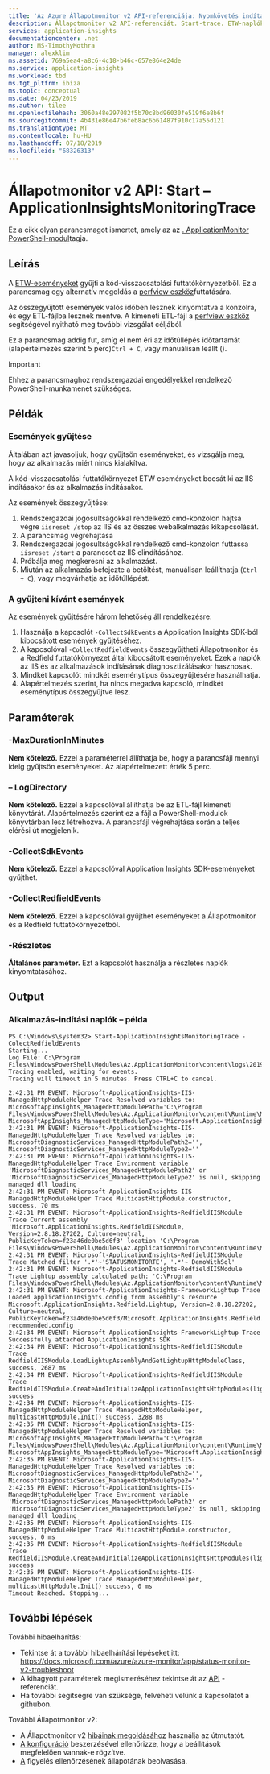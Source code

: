 ```yaml
---
title: 'Az Azure Állapotmonitor v2 API-referenciája: Nyomkövetés indítása | Microsoft Docs'
description: Állapotmonitor v2 API-referenciát. Start-trace. ETW-naplók gyűjtése Állapotmonitor és Application Insights SDK-ból.
services: application-insights
documentationcenter: .net
author: MS-TimothyMothra
manager: alexklim
ms.assetid: 769a5ea4-a8c6-4c18-b46c-657e864e24de
ms.service: application-insights
ms.workload: tbd
ms.tgt_pltfrm: ibiza
ms.topic: conceptual
ms.date: 04/23/2019
ms.author: tilee
ms.openlocfilehash: 3060a48e297082f5b70c8bd96030fe519f6e8b6f
ms.sourcegitcommit: 4b431e86e47b6feb8ac6b61487f910c17a55d121
ms.translationtype: MT
ms.contentlocale: hu-HU
ms.lasthandoff: 07/18/2019
ms.locfileid: "68326313"
---
```

# <a name="status-monitor-v2-api-start-applicationinsightsmonitoringtrace"></a>Állapotmonitor v2 API: Start – ApplicationInsightsMonitoringTrace

Ez a cikk olyan parancsmagot ismertet, amely az az [. ApplicationMonitor PowerShell-modul](https://www.powershellgallery.com/packages/Az.ApplicationMonitor/)tagja.

## <a name="description"></a>Leírás

A [ETW-eseményeket](https://docs.microsoft.com/windows/desktop/etw/event-tracing-portal) gyűjti a kód-visszacsatolási futtatókörnyezetből. Ez a parancsmag egy alternatív megoldás a [perfview eszköz](https://github.com/microsoft/perfview)futtatására.

Az összegyűjtött események valós időben lesznek kinyomtatva a konzolra, és egy ETL-fájlba lesznek mentve. A kimeneti ETL-fájl a [perfview eszköz](https://github.com/microsoft/perfview) segítségével nyitható meg további vizsgálat céljából.

Ez a parancsmag addig fut, amíg el nem éri az időtúllépés időtartamát (alapértelmezés szerint 5 perc)`Ctrl + C`, vagy manuálisan leállt ().

> [!IMPORTANT] 
> Ehhez a parancsmaghoz rendszergazdai engedélyekkel rendelkező PowerShell-munkamenet szükséges.

## <a name="examples"></a>Példák

### <a name="how-to-collect-events"></a>Események gyűjtése

Általában azt javasoljuk, hogy gyűjtsön eseményeket, és vizsgálja meg, hogy az alkalmazás miért nincs kialakítva.

A kód-visszacsatolási futtatókörnyezet ETW eseményeket bocsát ki az IIS indításakor és az alkalmazás indításakor.

Az események összegyűjtése:
1. Rendszergazdai jogosultságokkal rendelkező cmd-konzolon hajtsa végre `iisreset /stop` az IIS és az összes webalkalmazás kikapcsolását.
2. A parancsmag végrehajtása
3. Rendszergazdai jogosultságokkal rendelkező cmd-konzolon futtassa `iisreset /start` a parancsot az IIS elindításához.
4. Próbálja meg megkeresni az alkalmazást.
5. Miután az alkalmazás befejezte a betöltést, manuálisan leállíthatja (`Ctrl + C`), vagy megvárhatja az időtúllépést.

### <a name="what-events-to-collect"></a>A gyűjteni kívánt események

Az események gyűjtésére három lehetőség áll rendelkezésre:
1. Használja a kapcsolót `-CollectSdkEvents` a Application Insights SDK-ból kibocsátott események gyűjtéséhez.
2. A kapcsolóval `-CollectRedfieldEvents` összegyűjtheti Állapotmonitor és a Redfield futtatókörnyezet által kibocsátott eseményeket. Ezek a naplók az IIS és az alkalmazások indításának diagnosztizálásakor hasznosak.
3. Mindkét kapcsolót mindkét eseménytípus összegyűjtésére használhatja.
4. Alapértelmezés szerint, ha nincs megadva kapcsoló, mindkét eseménytípus összegyűjtve lesz.


## <a name="parameters"></a>Paraméterek

### <a name="-maxdurationinminutes"></a>-MaxDurationInMinutes
**Nem kötelező.** Ezzel a paraméterrel állíthatja be, hogy a parancsfájl mennyi ideig gyűjtsön eseményeket. Az alapértelmezett érték 5 perc.

### <a name="-logdirectory"></a>– LogDirectory
**Nem kötelező.** Ezzel a kapcsolóval állíthatja be az ETL-fájl kimeneti könyvtárát. Alapértelmezés szerint ez a fájl a PowerShell-modulok könyvtárban lesz létrehozva. A parancsfájl végrehajtása során a teljes elérési út megjelenik.


### <a name="-collectsdkevents"></a>-CollectSdkEvents
**Nem kötelező.** Ezzel a kapcsolóval Application Insights SDK-eseményeket gyűjthet.

### <a name="-collectredfieldevents"></a>-CollectRedfieldEvents
**Nem kötelező.** Ezzel a kapcsolóval gyűjthet eseményeket a Állapotmonitor és a Redfield futtatókörnyezetből.

### <a name="-verbose"></a>-Részletes
**Általános paraméter.** Ezt a kapcsolót használja a részletes naplók kinyomtatásához.



## <a name="output"></a>Output


### <a name="example-of-application-startup-logs"></a>Alkalmazás-indítási naplók – példa
```
PS C:\Windows\system32> Start-ApplicationInsightsMonitoringTrace -ColectRedfieldEvents
Starting...
Log File: C:\Program Files\WindowsPowerShell\Modules\Az.ApplicationMonitor\content\logs\20190627_144217_ApplicationInsights_ETW_Trace.etl
Tracing enabled, waiting for events.
Tracing will timeout in 5 minutes. Press CTRL+C to cancel.

2:42:31 PM EVENT: Microsoft-ApplicationInsights-IIS-ManagedHttpModuleHelper Trace Resolved variables to: MicrosoftAppInsights_ManagedHttpModulePath='C:\Program Files\WindowsPowerShell\Modules\Az.ApplicationMonitor\content\Runtime\Microsoft.ApplicationInsights.RedfieldIISModule.dll', MicrosoftAppInsights_ManagedHttpModuleType='Microsoft.ApplicationInsights.RedfieldIISModule.RedfieldIISModule'
2:42:31 PM EVENT: Microsoft-ApplicationInsights-IIS-ManagedHttpModuleHelper Trace Resolved variables to: MicrosoftDiagnosticServices_ManagedHttpModulePath2='', MicrosoftDiagnosticServices_ManagedHttpModuleType2=''
2:42:31 PM EVENT: Microsoft-ApplicationInsights-IIS-ManagedHttpModuleHelper Trace Environment variable 'MicrosoftDiagnosticServices_ManagedHttpModulePath2' or 'MicrosoftDiagnosticServices_ManagedHttpModuleType2' is null, skipping managed dll loading
2:42:31 PM EVENT: Microsoft-ApplicationInsights-IIS-ManagedHttpModuleHelper Trace MulticastHttpModule.constructor, success, 70 ms
2:42:31 PM EVENT: Microsoft-ApplicationInsights-RedfieldIISModule Trace Current assembly 'Microsoft.ApplicationInsights.RedfieldIISModule, Version=2.8.18.27202, Culture=neutral, PublicKeyToken=f23a46de0be5d6f3' location 'C:\Program Files\WindowsPowerShell\Modules\Az.ApplicationMonitor\content\Runtime\Microsoft.ApplicationInsights.RedfieldIISModule.dll'
2:42:31 PM EVENT: Microsoft-ApplicationInsights-RedfieldIISModule Trace Matched filter '.*'~'STATUSMONITORTE', '.*'~'DemoWithSql'
2:42:31 PM EVENT: Microsoft-ApplicationInsights-RedfieldIISModule Trace Lightup assembly calculated path: 'C:\Program Files\WindowsPowerShell\Modules\Az.ApplicationMonitor\content\Runtime\Microsoft.ApplicationInsights.Redfield.Lightup.dll'
2:42:31 PM EVENT: Microsoft-ApplicationInsights-FrameworkLightup Trace Loaded applicationInsights.config from assembly's resource Microsoft.ApplicationInsights.Redfield.Lightup, Version=2.8.18.27202, Culture=neutral, PublicKeyToken=f23a46de0be5d6f3/Microsoft.ApplicationInsights.Redfield.Lightup.ApplicationInsights-recommended.config
2:42:34 PM EVENT: Microsoft-ApplicationInsights-FrameworkLightup Trace Successfully attached ApplicationInsights SDK
2:42:34 PM EVENT: Microsoft-ApplicationInsights-RedfieldIISModule Trace RedfieldIISModule.LoadLightupAssemblyAndGetLightupHttpModuleClass, success, 2687 ms
2:42:34 PM EVENT: Microsoft-ApplicationInsights-RedfieldIISModule Trace RedfieldIISModule.CreateAndInitializeApplicationInsightsHttpModules(lightupHttpModuleClass), success
2:42:34 PM EVENT: Microsoft-ApplicationInsights-IIS-ManagedHttpModuleHelper Trace ManagedHttpModuleHelper, multicastHttpModule.Init() success, 3288 ms
2:42:35 PM EVENT: Microsoft-ApplicationInsights-IIS-ManagedHttpModuleHelper Trace Resolved variables to: MicrosoftAppInsights_ManagedHttpModulePath='C:\Program Files\WindowsPowerShell\Modules\Az.ApplicationMonitor\content\Runtime\Microsoft.ApplicationInsights.RedfieldIISModule.dll', MicrosoftAppInsights_ManagedHttpModuleType='Microsoft.ApplicationInsights.RedfieldIISModule.RedfieldIISModule'
2:42:35 PM EVENT: Microsoft-ApplicationInsights-IIS-ManagedHttpModuleHelper Trace Resolved variables to: MicrosoftDiagnosticServices_ManagedHttpModulePath2='', MicrosoftDiagnosticServices_ManagedHttpModuleType2=''
2:42:35 PM EVENT: Microsoft-ApplicationInsights-IIS-ManagedHttpModuleHelper Trace Environment variable 'MicrosoftDiagnosticServices_ManagedHttpModulePath2' or 'MicrosoftDiagnosticServices_ManagedHttpModuleType2' is null, skipping managed dll loading
2:42:35 PM EVENT: Microsoft-ApplicationInsights-IIS-ManagedHttpModuleHelper Trace MulticastHttpModule.constructor, success, 0 ms
2:42:35 PM EVENT: Microsoft-ApplicationInsights-RedfieldIISModule Trace RedfieldIISModule.CreateAndInitializeApplicationInsightsHttpModules(lightupHttpModuleClass), success
2:42:35 PM EVENT: Microsoft-ApplicationInsights-IIS-ManagedHttpModuleHelper Trace ManagedHttpModuleHelper, multicastHttpModule.Init() success, 0 ms
Timeout Reached. Stopping...
```


## <a name="next-steps"></a>További lépések

További hibaelhárítás:

- Tekintse át a további hibaelhárítási lépéseket itt: https://docs.microsoft.com/azure/azure-monitor/app/status-monitor-v2-troubleshoot
- A kihagyott paraméterek megismeréséhez tekintse át az [API](status-monitor-v2-overview.md#powershell-api-reference) -referenciát.
- Ha további segítségre van szüksége, felveheti velünk a [](https://github.com/Microsoft/ApplicationInsights-Home/issues)kapcsolatot a githubon.



 További Állapotmonitor v2:
 - A Állapotmonitor v2 [hibáinak megoldásához](status-monitor-v2-troubleshoot.md) használja az útmutatót.
 - [A konfiguráció](status-monitor-v2-api-get-config.md) beszerzésével ellenőrizze, hogy a beállítások megfelelően vannak-e rögzítve.
 - [A](status-monitor-v2-api-get-status.md) figyelés ellenőrzésének állapotának beolvasása.
